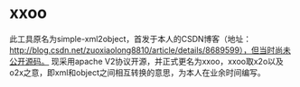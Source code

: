 xxoo
====

此工具原名为simple-xml2object，首发于本人的CSDN博客（地址：http://blog.csdn.net/zuoxiaolong8810/article/details/8689599），但当时尚未公开源码。
现采用apache V2协议开源，并正式更名为xxoo，xxoo取x2o以及o2x之意，即xml和object之间相互转换的意思，为本人在业余时间编写。